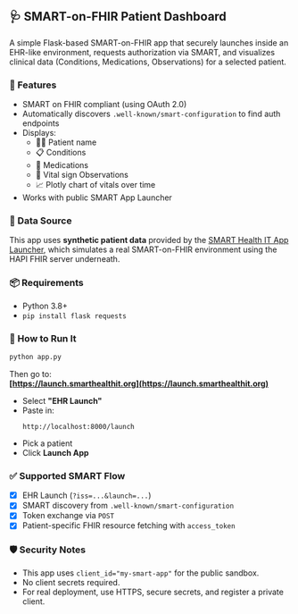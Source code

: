 ## 🩺 SMART-on-FHIR Patient Dashboard

A simple Flask-based SMART-on-FHIR app that securely launches inside an EHR-like environment, requests authorization via SMART, and visualizes clinical data (Conditions, Medications, Observations) for a selected patient.

### 🚀 Features

- SMART on FHIR compliant (using OAuth 2.0)
- Automatically discovers `.well-known/smart-configuration` to find auth endpoints
- Displays:
  - 🧑‍⚕️ Patient name
  - 📋 Conditions
  - 💊 Medications
  - 🔬 Vital sign Observations
  - 📈 Plotly chart of vitals over time
- Works with public SMART App Launcher

### 🧪 Data Source

This app uses **synthetic patient data** provided by the [SMART Health IT App Launcher](https://launch.smarthealthit.org), which simulates a real SMART-on-FHIR environment using the HAPI FHIR server underneath.

### 📦 Requirements

- Python 3.8+
- `pip install flask requests`

### 🧰 How to Run It

```bash
python app.py
```

Then go to:  
**[https://launch.smarthealthit.org](https://launch.smarthealthit.org)**

- Select **"EHR Launch"**
- Paste in:  
  ```
  http://localhost:8000/launch
  ```
- Pick a patient
- Click **Launch App**

### ✅ Supported SMART Flow

- [x] EHR Launch (`?iss=...&launch=...`)
- [x] SMART discovery from `.well-known/smart-configuration`
- [x] Token exchange via `POST`
- [x] Patient-specific FHIR resource fetching with `access_token`

### 🛡️ Security Notes

- This app uses `client_id="my-smart-app"` for the public sandbox.
- No client secrets required.
- For real deployment, use HTTPS, secure secrets, and register a private client.
